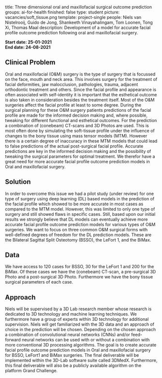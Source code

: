 title: Three dimensional oral and maxillofacial surgical outcome prediction
groups: ai-for-health
finished: false
type: student
picture: vacancies/soft_tissue.png
template: project-single
people: Niels van Nistelrooij, Guido de Jong, Shankeeth Vinayahalingam, Tom Loonen, Tong Xi, Thomas Maal
description: Development of a model for accurate facial profile outcome prediction following oral and maxillofacial surgery.

**Start date: 25-01-2021** <br>
**End date: 24-08-2021**

## Clinical Problem
Oral and maxillofacial (O&M) surgery is the type of surgery that is focussed on the face, mouth and neck area. This involves surgery for the treatment of facial deformities, jaw malocclusion, pathologies, trauma, adjacent orthodontic treatment and others. Since the facial profile and appearance is often associated with self-identity it is important that the esthetical outcome is also taken in consideration besides the treatment itself. Most of the O&M surgeries affect the facial profile at least to some degree. During the surgical planning for these O&M surgery patients predictions of the facial profile are made for the informed decision making and, where possible, tweaking for different functional and esthetical outcomes. For the prediction a combination of (conebeam) CT-scans and 3D Photos are used. This is most often done by simulating the soft-tissue profile under the influence of changes to the bony tissue using mass tensor models (MTM). However there is a certain degree of inaccuracy in these MTM models that could lead to false predictions of the actual post-surgical facial profile. Accurate predictions are key in the informed decision making and the possibility of tweaking the surgical parameters for optimal treatment. We therefor have a great need for more accurate facial profile outcome prediction models in Oral and maxillofacial surgery.

## Solution
In order to overcome this issue we had a pilot study (under review) for one type of surgery using deep learning (DL) based models in the prediction of the facial profile which showed to be more accurate in most cases as compared to the MTM model. However, this was limited to only one type of surgery and still showed flaws in specific cases. Still, based upon our initial results we strongly believe that DL models can eventually achieve more accurate facial profile outcome prediction models for various types of O&M surgeries. We want to focus on three common O&M surgical forms with well-defined degrees of freedom for the DL prediction models. These are the Bilateral Sagittal Split Osteotomy (BSSO), the LeFort 1, and the BiMax.

## Data
We have access to 120 cases for BSSO, 30 for the LeFort 1 and 200 for the BiMax. Of these cases we have the (conebeam) CT-scan, a pre-surgical 3D Photo and a post-surgical 3D Photo. Furthermore we have the bony tissue surgical parameters of each case.

## Approach
Niels will be supervised by a 3D Lab research member whose research is dedicated to 3D technology and machine learning techniques. We furthermore have a group of experts within 3D technology for additional supervision. Niels will get familiarized with the 3D data and an approach of choice in the prediction will be chosen. Depending on the chosen approach a combination of convolutional neural networks (CNNs) and/or feed-forward neural networks can be used with or without a combination with more conventional 3D processing algorithms. The goal is to create accurate facial profile outcome prediction models in Oral and maxillofacial surgery for BSSO, LeFort1 and BiMax surgeries. The final deliverable will be implemented within the 3D-Lab software suite called 3DMedX. Furthermore, this final deliverable will also be a publicly available algorithm on the platform Grand Challenge.

